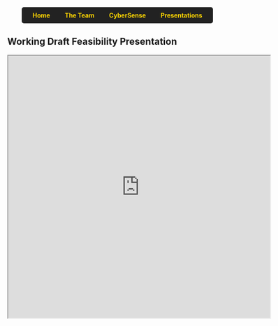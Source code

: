 <div style="text-align: center;">
  <nav style="background-color: #222; padding: 10px; display: inline-block; border-radius: 5px;">
    <a href="index.md" style="color: #FFD700; text-decoration: none; margin: 0 15px; font-weight: bold;">Home</a>
    <a href="team_bios.md" style="color: #FFD700; text-decoration: none; margin: 0 15px; font-weight: bold;">The Team</a>
    <a href="cybersense.md" style="color: #FFD700; text-decoration: none; margin: 0 15px; font-weight: bold;">CyberSense</a>
    <a href="presentations.md" style="color: #FFD700; text-decoration: none; margin: 0 15px; font-weight: bold;">Presentations</a>
  </nav>
</div>

## Working Draft Feasibility Presentation

<center>
    <iframe src="https://docs.google.com/presentation/d/1qRXgA3l5oJzc8KfsVmmoknEkEK3Q4GqsrCglcP_bCY0/edit#slide=id.g2e51963c54e_2_0" width="600" height="600"></iframe>
</center>
